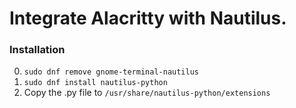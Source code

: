 # Integrate Alacritty with Nautilus.

### Installation
0. `sudo dnf remove gnome-terminal-nautilus`  
1. `sudo dnf install nautilus-python`  
2. Copy the .py file to `/usr/share/nautilus-python/extensions`
